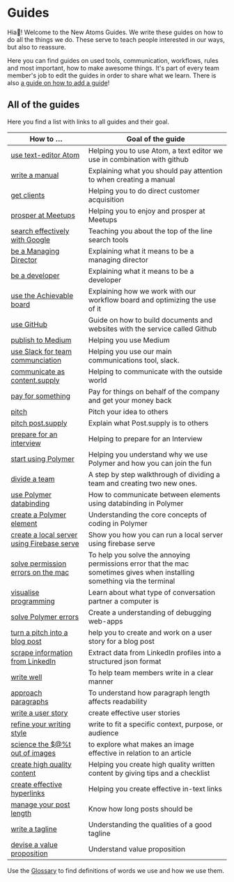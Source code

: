 # Guides

Hia👋! Welcome to the New Atoms Guides. We write these guides on how to do all the things we do. These serve to teach people interested in our ways, but also to reassure.

Here you can find guides on used tools, communication, workflows, rules and most important, how to make awesome things. It's part of every team member's job to edit the guides in order to share what we learn. There is also [a guide on how to add a guide](contributing.md)!

## All of the guides

Here you find a list with links to all guides and their goal.

|How to … |Goal of the guide              |
|--------|-----------------------------|
|[use text-editor Atom](atom-guide)| Helping you to use Atom, a text editor we use in combination with github |
|[write a manual](how-to-write-a-manual)| Explaining what you should pay attention to when creating a manual  |
|[get clients](get-clients)| Helping you to do direct customer acquisition |
|[prosper at Meetups](how-to-prosper-at-meetups)| Helping you to enjoy and prosper at Meetups |
|[search effectively with Google](google-search-guide)| Teaching you about the top of the line search tools |
|[be a Managing Director](be-a-managing-director) | Explaining what it means to be a managing director |
|[be a developer](be-a-developer) | Explaining what it means to be a developer |
|[use the Achievable board](use-the-achievables-board) | Explaining how we work with our workflow board and optimizing the use of it  |
|[use GitHub](github-guide) | Guide on how to build documents and websites with the service called Github |
|[publish to Medium](medium-guide)| Helping you use Medium |
|[use Slack for team communciation](slack-guide) | Helping you use our main communications tool, slack.
|[communicate as content.supply](communication-guide) | Helping to communicate with the outside world
|[pay for something](how-to-pay-for-something) | Pay for things on behalf of the company and get your money back |
|[pitch](how-to-pitch) | Pitch your idea to others |
|[pitch post.supply](how-to-pitch-post-supply) | Explain what Post.supply is to others |
|[prepare for an interview](interview-guide) | Helping to prepare for an Interview |
|[start using Polymer](start-using-polymer)| Helping you understand why we use Polymer and how you can join the fun |
|[divide a team](divide-a-team)| A step by step walkthrough of dividing a team and creating two new ones. |
|[use Polymer databinding](databinding) | How to communicate between elements using databinding in Polymer |
|[create a Polymer element](creating-elements) | Understanding the core concepts of coding in Polymer |
|[create a local server using Firebase serve ](how-to-run-a-local-server-with-firebase-serve) | Show you how you can run a local server using firebase serve |
|[solve permission errors on the mac ](how-to-solve-mac-permission-errors) | To help you solve the annoying permissions error that the mac sometimes gives when installing something via the terminal |
|[visualise programming](visualise-programming-guide) | Learn about what type of conversation partner a computer is |
|[solve Polymer errors](fixing-errors) | Create a understanding of debugging web-apps |
|[turn a pitch into a blog post](turn-a-pitch-into-a-publishable-blog-post)| help you to create and work on a user story for a blog post |
|[scrape information from LinkedIn](web-scraping) | Extract data from LinkedIn profiles into a structured json format |
|[write well](writing-guide) | To help team members write in a clear manner |
|[approach paragraphs](paragraph-guide)| To understand how paragraph length affects readability |
|[write a user story](user-story-guide)| create effective user stories |
|[refine your writing style](refine-your-writing-style)| write to fit a specific context, purpose, or audience  |
|[science the $@%t out of images](effective-image-guide)| to explore what makes an image effective in relation to an article  |
|[create high quality content](write-awesome-content)| Helping you create high quality written content by giving tips and a checklist |
|[create effective hyperlinks](the-hyperlink-guide)| Helping you create effective in-text links |
|[manage your post length](manage-your-post-length) | Know how long posts should be |
|[write a tagline](write-a-tagline) | Understanding the qualities of a good tagline |
|[devise a value proposition](devise-a-value-proposition) | Understand value proposition |

Use the [Glossary](glossary) to find definitions of words we use and how we use them.
